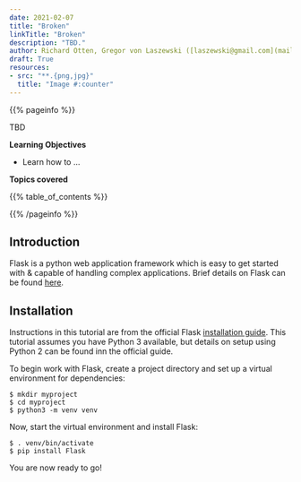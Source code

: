 ```yaml
---
date: 2021-02-07
title: "Broken"
linkTitle: "Broken"
description: "TBD."
author: Richard Otten, Gregor von Laszewski ([laszewski@gmail.com](mailto:laszewski@gmail.com)) [laszewski.github.io](https://laszewski.github.io)
draft: True
resources:
- src: "**.{png,jpg}"
  title: "Image #:counter"
---
```




{{% pageinfo %}}

TBD

**Learning Objectives**

* Learn how to ...
  
**Topics covered**

{{% table_of_contents %}}

{{% /pageinfo %}}

## Introduction

Flask is a python web application framework which is easy to get started with & capable of handling complex applications. Brief details on Flask can be found [here][].

[here]: "https://pythonbasics.org/what-is-flask-python/"

## Installation

Instructions in this tutorial are from the official Flask [installation guide][]. This tutorial assumes you have Python 3 available, but details on setup using Python 2 can be found inn the official guide. 

[installation guide]: "https://flask.palletsprojects.com/en/1.1.x/installation/"

To begin work with Flask, create a project directory and set up a virtual environment for dependencies:

```
$ mkdir myproject
$ cd myproject
$ python3 -m venv venv
```

Now, start the virtual environment and install Flask:

``` 
$ . venv/bin/activate 
$ pip install Flask
```

You are now ready to go! 
